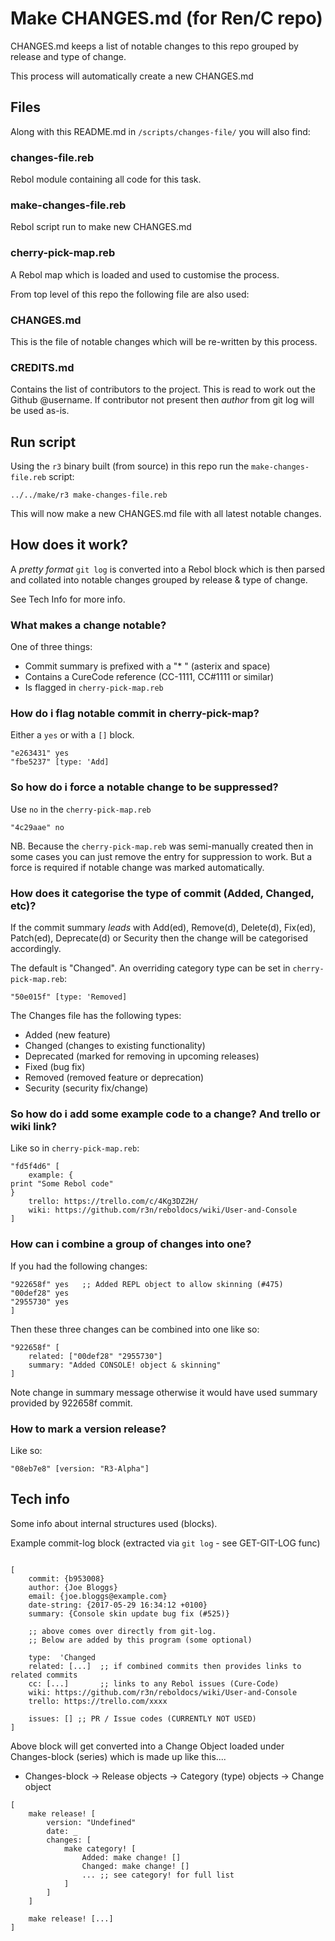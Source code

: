# Make CHANGES.md (for Ren/C repo)

CHANGES.md keeps a list of notable changes to this repo grouped by release and type of change.

This process will automatically create a new CHANGES.md

## Files

Along with this README.md in `/scripts/changes-file/` you will also find:

### changes-file.reb

Rebol module containing all code for this task.

### make-changes-file.reb

Rebol script run to make new CHANGES.md

### cherry-pick-map.reb

A Rebol map which is loaded and used to customise the process.


From top level of this repo the following file are also used:

### CHANGES.md

This is the file of notable changes which will be re-written by this process.

### CREDITS.md

Contains the list of contributors to the project. This is read to work out the Github @username.  If contributor not present then *author* from git log will be used as-is.


## Run script

Using the `r3` binary built (from source) in this repo run the `make-changes-file.reb` script:

    ../../make/r3 make-changes-file.reb

This will now make a new CHANGES.md file with all latest notable changes.


## How does it work?

A *pretty format* `git log` is converted into a Rebol block which is then parsed and collated into notable changes grouped by release & type of change.

See Tech Info for more info.

### What makes a change notable?

One of three things:

- Commit summary is prefixed with a "\* " (asterix and space)
- Contains a CureCode reference (CC-1111, CC#1111 or similar)
- Is flagged in `cherry-pick-map.reb`

### How do i flag notable commit in cherry-pick-map?

Either a `yes` or with a `[]` block.

```rebol
"e263431" yes
"fbe5237" [type: 'Add]
```

### So how do i force a notable change to be suppressed?

Use `no` in the `cherry-pick-map.reb`

```rebol
"4c29aae" no
```

NB. Because the `cherry-pick-map.reb` was semi-manually created then in some cases you can just remove the entry for suppression to work.  But a force is required if notable change was marked automatically.


### How does it categorise the type of commit (Added, Changed, etc)?

If the commit summary *leads* with Add(ed), Remove(d), Delete(d), Fix(ed), Patch(ed), Deprecate(d) or Security then the change will be categorised accordingly.

The default is "Changed".  An overriding category type can be set in `cherry-pick-map.reb`:

```rebol
"50e015f" [type: 'Removed]
```

The Changes file has the following types:

- Added (new feature)
- Changed (changes to existing functionality)
- Deprecated (marked for removing in upcoming releases)
- Fixed (bug fix)
- Removed (removed feature or deprecation)
- Security (security fix/change)


### So how do i add some example code to a change?  And trello or wiki link?

Like so in `cherry-pick-map.reb`:

```rebol
"fd5f4d6" [
    example: {
print "Some Rebol code"
}
    trello: https://trello.com/c/4Kg3DZ2H/
    wiki: https://github.com/r3n/reboldocs/wiki/User-and-Console
]
```

### How can i combine a group of changes into one?

If you had the following changes:

```rebol
"922658f" yes   ;; Added REPL object to allow skinning (#475)
"00def28" yes
"2955730" yes
] 
```

Then these three changes can be combined into one like so:

```rebol
"922658f" [
    related: ["00def28" "2955730"]
    summary: "Added CONSOLE! object & skinning"
] 
```

Note change in summary message otherwise it would have used summary provided by 922658f commit. 


### How to mark a version release?

Like so:

```rebol
"08eb7e8" [version: "R3-Alpha"]
```

## Tech info

Some info about internal structures used (blocks).

Example commit-log block (extracted via `git log` - see GET-GIT-LOG func)

```rebol

[
    commit: {b953008} 
    author: {Joe Bloggs} 
    email: {joe.bloggs@example.com}
    date-string: {2017-05-29 16:34:12 +0100} 
    summary: {Console skin update bug fix (#525)}

    ;; above comes over directly from git-log.  
    ;; Below are added by this program (some optional)

    type:  'Changed
    related: [...]  ;; if combined commits then provides links to related commits
    cc: [...]       ;; links to any Rebol issues (Cure-Code)
    wiki: https://github.com/r3n/reboldocs/wiki/User-and-Console        
    trello: https://trello.com/xxxx

    issues: [] ;; PR / Issue codes (CURRENTLY NOT USED)
]
```

Above block will get converted into a Change Object loaded under Changes-block (series)
which is made up like this....

- Changes-block -> Release objects -> Category (type) objects -> Change object

```rebol
[
    make release! [
        version: "Undefined"
        date: _
        changes: [
            make category! [
                Added: make change! [] 
                Changed: make change! []
                ... ;; see category! for full list
            ]
        ]
    ]

    make release! [...]
]
```
